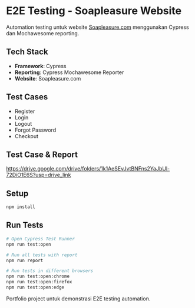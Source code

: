 # E2E Testing - Soapleasure Website

Automation testing untuk website [Soapleasure.com](https://soapleasure.com/) menggunakan Cypress dan Mochawesome reporting.

## Tech Stack
- **Framework**: Cypress
- **Reporting**: Cypress Mochawesome Reporter
- **Website**: Soapleasure.com

## Test Cases
- Register
- Login
- Logout  
- Forgot Password
- Checkout

## Test Case & Report
https://drive.google.com/drive/folders/1k1AeSEvJvtBNFns2YaJbUl-72DiO1E6S?usp=drive_link

## Setup
```bash
npm install
```

## Run Tests
```bash
# Open Cypress Test Runner
npm run test:open

# Run all tests with report
npm run report

# Run tests in different browsers
npm run test:open:chrome
npm run test:open:firefox
npm run test:open:edge
```

Portfolio project untuk demonstrasi E2E testing automation.
